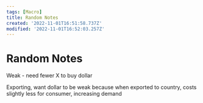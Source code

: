 ```yaml
---
tags: [Macro]
title: Random Notes
created: '2022-11-01T16:51:58.737Z'
modified: '2022-11-01T16:52:03.257Z'
---
```


# Random Notes
Weak - need fewer X to buy dollar

Exporting, want dollar to be weak because when exported to country, costs slightly less for consumer, increasing demand

